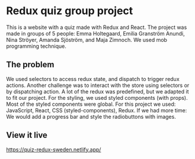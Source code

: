 # Redux quiz group project

This is a website with a quiz made with Redux and React. The project was made in groups of 5 people: Emma Holtegaard, Emilia Granström Anundi, Nina Ströyer, Amanda Sjöström, and Maja Zimnoch. We used mob programming technique. 

## The problem

We used selectors to access redux state, and dispatch to trigger redux actions. Another challenge was to interact with the store using selectors or by dispatching action. A lot of the redux was predefined, but we adapted it to fit our project. For the styling, we used styled components (with props). Most of the styled components were global.
For this project we used: JavaScript, React, CSS (styled-components), Redux.
If we had more time: We would add a progress bar and style the radiobuttons with images.

## View it live

https://quiz-redux-sweden.netlify.app/
